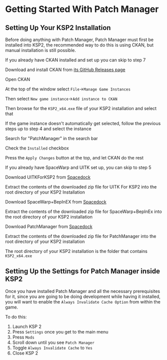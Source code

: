 # Getting Started With Patch Manager

## Setting Up Your KSP2 Installation
Before doing anything with Patch Manager, Patch Manager must first be installed into KSP2, the recommended way to do this
is using CKAN, but manual installation is still possible.

<tabs>
    <tab title="Installation via CKAN">
        <procedure id="install-via-ckan">
            <p>If you already have CKAN installed and set up you can skip to step 7</p>
            <step>
                <p>Download and install CKAN from <a href="https://github.com/KSP-CKAN/CKAN/releases/latest">its GitHub Releases page</a></p>
            </step>
            <step>
                <p>Open CKAN</p>
            </step>
            <step>
                <p>At the top of the window select <code>File</code>-><code>Manage Game Instances</code></p>
            </step>
            <step>
                <p>Then select <code>New game instance</code>-><code>Add instance to CKAN</code></p>
            </step>
            <step>
                <p>Then browse for the <code>KSP2_x64.exe</code> file of your KSP2 installation and select that</p>
            </step>
            <step>
                <p>If the game instance doesn't automatically get selected, follow the previous steps up to step 4 and select the instance</p>
            </step>
            <step>
                <p>Search for "PatchManager" in the search bar</p>
            </step>
            <step>
                <p>Check the <code>Installed</code> checkbox</p>
            </step>
            <step>
                <p>Press the <code>Apply Changes</code> button at the top, and let CKAN do the rest</p>
            </step>
        </procedure>
    </tab>
    <tab title="Manual Installation">
        <procedure id="manual-install">
            <p>If you already have SpaceWarp and UITK set up, you can skip to step 5</p>
            <step>
                <p>Download UITKForKSP2 from <a href="https://spacedock.info/mod/3363/UITK%20for%20KSP%202">Spacedock</a></p>
            </step>
            <step>
                <p>Extract the contents of the downloaded zip file for UITK For KSP2 into the root directory of your KSP2 Installation</p>
            </step>
            <step>
                <p>Download SpaceWarp+BepInEX from <a href="https://spacedock.info/mod/3277/Space%20Warp%20+%20BepInEx">Spacedock</a></p>
            </step>
            <step>
                <p>Extract the contents of the downloaded zip file for SpaceWarp+BepInEx into the root directory of your KSP2 installation</p>
            </step>
            <step>
                <p>Download PatchManager from <a href="https://spacedock.info/mod/3482/Patch%20Manager">Spacedock</a></p>
            </step>
            <step>
                <p>Extract the contents of the downloaded zip file for PatchManager into the root directory of your KSP2 installation</p>
            </step>
            <chapter title="Help" collapsible="true" default-state="collapsed">
                <deflist>
                    <def>
                        <title>Root Directory</title>
                        <p>The root directory of your KSP2 installation is the folder that contains <code>KSP2_x64.exe</code></p>
                    </def>
                </deflist>
            </chapter>
        </procedure>
    </tab>
</tabs>

## Setting Up the Settings for Patch Manager inside KSP2

Once you have installed Patch Manager and all the necessary prerequisites for it, since you are going to be doing development
while having it installed, you will want to enable the `Always Invalidate Cache Option` from within the game.

To do this:

1. Launch KSP 2
2. Press `Settings` once you get to the main menu
3. Press `Mods`
4. Scroll down until you see `Patch Manager`
5. Toggle `Always Invalidate Cache` to `Yes`
6. Close KSP 2